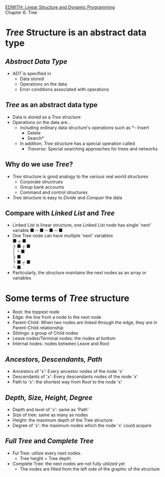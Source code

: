 [EDWITH: Linear Structure and Dynamic Programming](www.edwith.org/datastructure-2019s)   
Chapter 6: Tree
# *Tree* Structure is an abstract data type
## *Abstract Data Type*
- *ADT* is specified in
	- Data stored
	- Operations on the data
	- Error conditions associated with operations
## *Tree* as an abstract data type
- Data is stored as a *Tree* structure
- Operations on the data are...
	- including ordinary data structure's operations such as
		*- Insert
		- Delete
		- Search*
	- In addition, *Tree* structure has a special operation called
		- *Traverse*: Special searching approaches for trees and networks
## Why do we use *Tree*?
- *Tree* structure is good analogy to the various real world structures
	- Corporate structrues
	- Group bank accounts
	- Command and control structures
- *Tree* structure is easy to *Divide* and *Conquer* the data
## Compare with *Linked List* and *Tree*
- Linked List is linear structure, one Linked List node has single 'next' variable
	■ ─ ■ ─ ■ ─ ■
- One Tree node can have multiple 'next' variables   
	■  ┬ ■   
	  ├ ■ ┬ ■   
	  │     └ ■   
	  ├ ■    
	  └ ■ ┬ ■   
		  └ ■   
- Particularly, the structure maintains the next nodes as an array or variables
# Some terms of *Tree* structure
- Root: the toppest node
- Edge: the line from a node to the next node
- Parent-Child: When two nodes are linked through the edge, they are in Parent-Child relationship
- Siblings: a group of Child nodes
- Leave nodes/Terminal nodes: the nodes at bottom
- Internal nodes: nodes between Leave and Root
## *Ancestors, Descendants, Path*
- Ancestors of 'x': Every ancestor nodes of the node 'x'
- Descendants of 'x': Every descendants nodes of the node 'x'
- Path to 'x': the shortest way from Root to the node 'x'
## *Depth, Size, Height, Degree*
- Depth and level of 'x': same as 'Path'
- Size of tree: same as many as nodes
- Height: the maximum depth of the Tree structure
- Degree of 'x': the maximum nodes which the node 'x' could acquire
## *Full Tree* and *Complete Tree*
-  Ful Tree: utilize every next nodes. 
	- Tree height = Tree depth
- Complete Tree: the next nodes are not fully utilized yet
	- The nodes are filled from the left side of the graphic of the structure